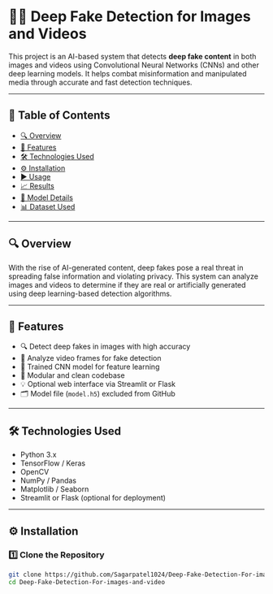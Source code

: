 # 🕵️‍♂️ Deep Fake Detection for Images and Videos

This project is an AI-based system that detects **deep fake content** in both images and videos using Convolutional Neural Networks (CNNs) and other deep learning models. It helps combat misinformation and manipulated media through accurate and fast detection techniques.

---

## 📌 Table of Contents

- [🔍 Overview](#-overview)  
- [🚀 Features](#-features)  
- [🛠️ Technologies Used](#️-technologies-used)  
- [⚙️ Installation](#️-installation)  
- [▶️ Usage](#️-usage)  
- [📈 Results](#-results)  
- [🧠 Model Details](#-model-details)  
- [📊 Dataset Used](#-dataset-used)

---

## 🔍 Overview

With the rise of AI-generated content, deep fakes pose a real threat in spreading false information and violating privacy. This system can analyze images and videos to determine if they are real or artificially generated using deep learning-based detection algorithms.

---

## 🚀 Features

- 🔍 Detect deep fakes in images with high accuracy  
- 🎥 Analyze video frames for fake detection  
- 🧠 Trained CNN model for feature learning  
- 📁 Modular and clean codebase  
- 💡 Optional web interface via Streamlit or Flask  
- 🗂️ Model file (`model.h5`) excluded from GitHub

---

## 🛠️ Technologies Used

- Python 3.x  
- TensorFlow / Keras  
- OpenCV  
- NumPy / Pandas  
- Matplotlib / Seaborn  
- Streamlit or Flask (optional for deployment)

---

## ⚙️ Installation

### 1️⃣ Clone the Repository

```bash
git clone https://github.com/Sagarpatel1024/Deep-Fake-Detection-For-images-and-video.git
cd Deep-Fake-Detection-For-images-and-video
